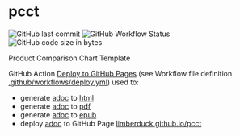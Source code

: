 # pcct

![GitHub last commit](https://img.shields.io/github/last-commit/LimberDuck/pcct?logo=github)
![GitHub Workflow Status](https://img.shields.io/github/workflow/status/LimberDuck/pcct/Build%20and%20Deploy?logo=github) ![GitHub code size in bytes](https://img.shields.io/github/languages/code-size/LimberDuck/pcct?logo=github)

Product Comparison Chart Template

GitHub Action [Deploy to GitHub Pages](https://github.com/marketplace/actions/deploy-to-github-pages) (see Workflow file definition [.github/workflows/deploy.yml](https://github.com/LimberDuck/pcct/blob/main/.github/workflows/deploy.yml)) used to:
- generate [adoc](https://github.com/LimberDuck/pcct/blob/main/pcct.adoc) to [html](https://github.com/LimberDuck/pcct/blob/gh-pages/index.html)
- generate [adoc](https://github.com/LimberDuck/pcct/blob/main/pcct.adoc) to [pdf](https://github.com/LimberDuck/pcct/blob/gh-pages/pcct.pdf)
- generate [adoc](https://github.com/LimberDuck/pcct/blob/main/pcct.adoc) to [epub](https://github.com/LimberDuck/pcct/blob/gh-pages/pcct.epub)
- deploy [adoc](https://github.com/LimberDuck/pcct/blob/main/pcct.adoc) to GitHub Page [limberduck.github.io/pcct](https://limberduck.github.io/pcct/)